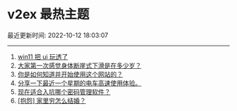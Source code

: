 # v2ex 最热主题

最近更新时间: 2022-10-12 18:03:07

--- 
1. [win11 把 ui 玩透了](https://www.v2ex.com/t/886216) 
2. [大家第一次感觉身体断崖式下滑是在多少岁？](https://www.v2ex.com/t/886246) 
3. [你是如何知道并开始使用这个网站的？](https://www.v2ex.com/t/886237) 
4. [分享一下最近一个星期的电车高速使用体验。](https://www.v2ex.com/t/886284) 
5. [现在适合入坑哪个密码管理软件？](https://www.v2ex.com/t/886306) 
6. [[抱怨] 家里穷怎么结婚？](https://www.v2ex.com/t/886397) 
